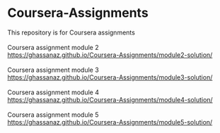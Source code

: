 # Coursera-Assignments
This repository is for Coursera assignments<br><br>
Coursera assignment module 2<br>
https://ghassanaz.github.io/Coursera-Assignments/module2-solution/ <br><br>
Coursera assignment module 3<br>
https://ghassanaz.github.io/Coursera-Assignments/module3-solution/ <br><br>
Coursera assignment module 4<br>
https://ghassanaz.github.io/Coursera-Assignments/module4-solution/ <br><br>
Coursera assignment module 5<br>
https://ghassanaz.github.io/Coursera-Assignments/module5-solution/ <br><br>
